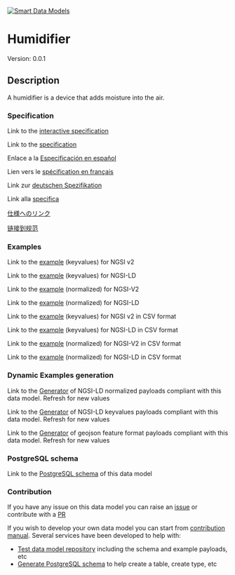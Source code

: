[![Smart Data Models](https://smartdatamodels.org/wp-content/uploads/2022/01/SmartDataModels_logo.png "Logo")](https://smartdatamodels.org)
# Humidifier
Version: 0.0.1

## Description 

A humidifier is a device that adds moisture into the air.
### Specification

Link to the [interactive specification](https://swagger.lab.fiware.org/?url=https://smart-data-models.github.io/dataModel.S4BLDG/Humidifier/swagger.yaml)

Link to the [specification](https://github.com/smart-data-models/dataModel.S4BLDG/blob/master/Humidifier/doc/spec.md)

Enlace a la [Especificación en español](https://github.com/smart-data-models/dataModel.S4BLDG/blob/master/Humidifier/doc/spec_ES.md)

Lien vers le [spécification en français](https://github.com/smart-data-models/dataModel.S4BLDG/blob/master/Humidifier/doc/spec_FR.md)

Link zur [deutschen Spezifikation](https://github.com/smart-data-models/dataModel.S4BLDG/blob/master/Humidifier/doc/spec_DE.md)

Link alla [specifica](https://github.com/smart-data-models/dataModel.S4BLDG/blob/master/Humidifier/doc/spec_IT.md)

[仕様へのリンク](https://github.com/smart-data-models/dataModel.S4BLDG/blob/master/Humidifier/doc/spec_JA.md)

[链接到规范](https://github.com/smart-data-models/dataModel.S4BLDG/blob/master/Humidifier/doc/spec_ZH.md)
### Examples

Link to the [example](https://smart-data-models.github.io/dataModel.S4BLDG/Humidifier/examples/example.json) (keyvalues) for NGSI v2

Link to the [example](https://smart-data-models.github.io/dataModel.S4BLDG/Humidifier/examples/example.jsonld) (keyvalues) for NGSI-LD

Link to the [example](https://smart-data-models.github.io/dataModel.S4BLDG/Humidifier/examples/example-normalized.json) (normalized) for NGSI-V2

Link to the [example](https://smart-data-models.github.io/dataModel.S4BLDG/Humidifier/examples/example-normalized.jsonld) (normalized) for NGSI-LD

Link to the [example](https://smart-data-models.github.io/dataModel.S4BLDG/Humidifier/examples/example.json.csv) (keyvalues) for NGSI v2 in CSV format

Link to the [example](https://smart-data-models.github.io/dataModel.S4BLDG/Humidifier/examples/example.jsonld.csv) (keyvalues) for NGSI-LD in CSV format

Link to the [example](https://smart-data-models.github.io/dataModel.S4BLDG/Humidifier/examples/example-normalized.json.csv) (normalized) for NGSI-V2 in CSV format

Link to the [example](https://smart-data-models.github.io/dataModel.S4BLDG/Humidifier/examples/example-normalized.jsonld.csv) (normalized) for NGSI-LD in CSV format
### Dynamic Examples generation

Link to the [Generator](https://smartdatamodels.org/extra/ngsi-ld_generator.php?schemaUrl=https://raw.githubusercontent.com/smart-data-models/dataModel.S4BLDG/master/Humidifier/schema.json&email=info@smartdatamodels.org) of NGSI-LD normalized payloads compliant with this data model. Refresh for new values

Link to the [Generator](https://smartdatamodels.org/extra/ngsi-ld_generator_keyvalues.php?schemaUrl=https://raw.githubusercontent.com/smart-data-models/dataModel.S4BLDG/master/Humidifier/schema.json&email=info@smartdatamodels.org) of NGSI-LD keyvalues payloads compliant with this data model. Refresh for new values

Link to the [Generator](https://smartdatamodels.org/extra/geojson_features_generator.php?schemaUrl=https://raw.githubusercontent.com/smart-data-models/dataModel.S4BLDG/master/Humidifier/schema.json&email=info@smartdatamodels.org) of geojson feature format payloads compliant with this data model. Refresh for new values
### PostgreSQL schema

Link to the [PostgreSQL schema](https://smart-data-models.github.io/dataModel.S4BLDG/Humidifier/schema.sql) of this data model
### Contribution

 If you have any issue on this data model you can raise an [issue](https://github.com/smart-data-models/dataModel.S4BLDG/issues)  or contribute with a [PR](https://github.com/smart-data-models/dataModel.S4BLDG/pulls)

 If you wish to develop your own data model you can start from [contribution manual](https://bit.ly/contribution_manual). Several services have been developed to help with: 
 - [Test data model repository](https://smartdatamodels.org/index.php/data-models-contribution-api/) including the schema and example payloads, etc
 - [Generate PostgreSQL schema](https://smartdatamodels.org/index.php/sql-service/) to help create a table, create type, etc